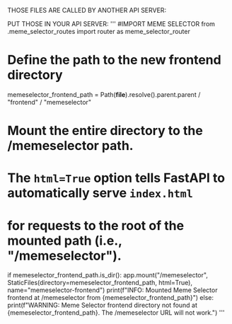 THOSE FILES ARE CALLED BY ANOTHER API SERVER:


PUT THOSE IN YOUR API SERVER:
'''
#IMPORT MEME SELECTOR
from .meme_selector_routes import router as meme_selector_router


# Define the path to the new frontend directory
memeselector_frontend_path = Path(__file__).resolve().parent.parent / "frontend" / "memeselector"

# Mount the entire directory to the /memeselector path.
# The `html=True` option tells FastAPI to automatically serve `index.html`
# for requests to the root of the mounted path (i.e., "/memeselector").
if memeselector_frontend_path.is_dir():
    app.mount("/memeselector", StaticFiles(directory=memeselector_frontend_path, html=True), name="memeselector-frontend")
    print(f"INFO: Mounted Meme Selector frontend at /memeselector from {memeselector_frontend_path}")
else:
    print(f"WARNING: Meme Selector frontend directory not found at {memeselector_frontend_path}. The /memeselector URL will not work.") 
'''
